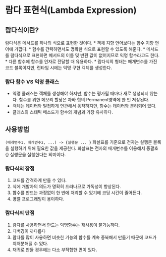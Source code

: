 # 람다 표현식(Lambda Expression)

## 람다식이란? 
람다식은 메서드를 하나의 식으로 표현한 것이다. 
    * 객체 지향 언어보다는 함수 지향 언어에 가깝다. 
    * 함수를 간략하면서도 명확한 식으로 표현할 수 있도록 해준다. 
    * 메서드를 람다식으로 표현하면 메서드의 이름 및 반환 값이 없어지므로 익명 함수라고도 한다. 
    * 다른 함수에 함수를 인자로 전달할 때 유용하다.
    * 람다식의 형태는 매개변수를 가진 코드 블록이지만, 런타임 시에는 익명 구현 객체를 생성한다. 

### 람다 함수 VS 익명 클래스 
* 익명 클래스는 객체를 생성해야 하지만, 함수는 평가될 때마다 새로 생성되지 않는다. 함수를 위한 메모리 할당은 자바 힙의 Permanent영역에 한 번 저장된다.
* 객체는 데이터와 밀접하게 연관해서 동작하지만, 함수는 데이터와 분리되어 있다. 
* 클래스의 스태틱 메소드가 함수의 개념과 가장 유사하다. 

## 사용방법
```(매개변수1, 매개변수2, ...) -> {실행문 ... }```
화살표를 기준으로 전자는 실행문 블록을 실행하기 위해 필요한 값을 제공한다. 
화살표는 전자의 매개변수를 이용해서 중괄호{} 실행문을 실행한다는 의미이다. 


### 람다식의 장점
1. 코드를 간격하게 만들 수 있다. 
2. 식에 개발자의 의도가 명확히 드러나므로 가독성이 향상된다. 
3. 함수를 만드는 과정없이 한 번에 처리할 수 있기에 코딩 시간이 줄어든다. 
4. 병렬 프로그래밍이 용이하다. 

### 람다식의 단점
1. 람다를 사용하면서 만드는 익명함수는 재사용이 불가능하다. 
2. 디버깅이 까다롭다 
3. 람다를 많이 사용하면 비슷한 기능의 함수를 계속 중복해서 만들기 때문에 코드가 지저분해질 수 있다. 
4. 재귀로 만들 경우에는 다소 부적합한 면이 있다. 
